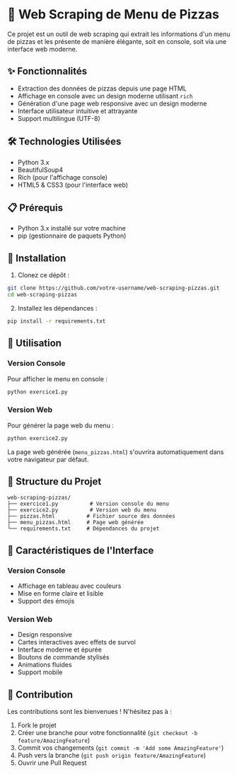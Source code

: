 # 🍕 Web Scraping de Menu de Pizzas

Ce projet est un outil de web scraping qui extrait les informations d'un menu de pizzas et les présente de manière élégante, soit en console, soit via une interface web moderne.

## ✨ Fonctionnalités

- Extraction des données de pizzas depuis une page HTML
- Affichage en console avec un design moderne utilisant `rich`
- Génération d'une page web responsive avec un design moderne
- Interface utilisateur intuitive et attrayante
- Support multilingue (UTF-8)

## 🛠️ Technologies Utilisées

- Python 3.x
- BeautifulSoup4
- Rich (pour l'affichage console)
- HTML5 & CSS3 (pour l'interface web)

## 📋 Prérequis

- Python 3.x installé sur votre machine
- pip (gestionnaire de paquets Python)

## 🔧 Installation

1. Clonez ce dépôt :
```bash
git clone https://github.com/votre-username/web-scraping-pizzas.git
cd web-scraping-pizzas
```

2. Installez les dépendances :
```bash
pip install -r requirements.txt
```

## 🚀 Utilisation

### Version Console

Pour afficher le menu en console :
```bash
python exercice1.py
```

### Version Web

Pour générer la page web du menu :
```bash
python exercice2.py
```

La page web générée (`menu_pizzas.html`) s'ouvrira automatiquement dans votre navigateur par défaut.

## 📁 Structure du Projet

```
web-scraping-pizzas/
├── exercice1.py          # Version console du menu
├── exercice2.py          # Version web du menu
├── pizzas.html          # Fichier source des données
├── menu_pizzas.html     # Page web générée
└── requirements.txt     # Dépendances du projet
```

## 🎨 Caractéristiques de l'Interface

### Version Console
- Affichage en tableau avec couleurs
- Mise en forme claire et lisible
- Support des émojis

### Version Web
- Design responsive
- Cartes interactives avec effets de survol
- Interface moderne et épurée
- Boutons de commande stylisés
- Animations fluides
- Support mobile

## 🤝 Contribution

Les contributions sont les bienvenues ! N'hésitez pas à :
1. Fork le projet
2. Créer une branche pour votre fonctionnalité (`git checkout -b feature/AmazingFeature`)
3. Commit vos changements (`git commit -m 'Add some AmazingFeature'`)
4. Push vers la branche (`git push origin feature/AmazingFeature`)
5. Ouvrir une Pull Request




